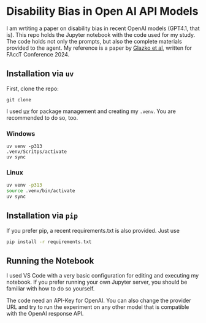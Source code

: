 # Disability Bias in Open AI API Models

I am wrtiting a paper on disability bias in recent OpenAI models (GPT4.1, that is). This repo holds the Jupyter notebook with the code used for my study. The code holds not only the prompts, but also the complete materials provided to the agent. My reference is a paper by [Glazko et al](https://dl.acm.org/doi/10.1145/3630106.3658933), written for FAccT Conference 2024.

## Installation via `uv`

First, clone the repo:

```
git clone
```

I used [uv](https://docs.astral.sh/uv/) for package management and creating my `.venv`. You are recommended to do so, too.

### Windows

```pwsh note="on Windows"
uv venv -p313
.venv/Scritps/activate
uv sync
```

### Linux

```bash
uv venv -p313
source .venv/bin/activate
uv sync
```

## Installation via `pip`

If you prefer pip, a recent requirements.txt is also provided. Just use

```bash
pip install -r requirements.txt
```

## Running the Notebook

I used VS Code with a very basic configuration for editing and executing my notebook. If you prefer running your own Jupyter server, you should be familiar with how to do so yourself.

The code need an API-Key for OpenAI. You can also change the provider URL and try to run the experiment on any other model that is compatible with the OpenAI response API.

